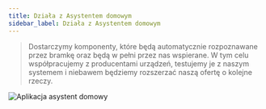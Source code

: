 ```yaml
---
title: Działa z Asystentem domowym
sidebar_label: Działa z Asystentem domowym
---
```


> Dostarczymy komponenty, które będą automatycznie rozpoznawane przez bramkę oraz będą w pełni przez nas wspierane. W tym celu współpracujemy z producentami urządzeń, testujemy je z naszym systemem i niebawem będziemy rozszerzać naszą ofertę o kolejne rzeczy.




![Aplikacja asystent domowy](/AIS-docs/img/en/iot/iot_index.png)
